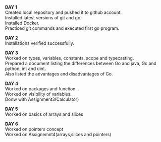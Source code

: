 **DAY 1**</br>
Created local repository and pushed it to github account.</br>
Installed latest versions of git and go.</br>
Installed Docker.</br>
Practiced git commands and executed first go program.</br>

**DAY 2**</br>
Installations verified successfully.


**DAY 3**</br>
Worked on types, variables, constants, scope and typecasting.</br>
Prepared a document listing the differences between Go and java, Go and python, int and uint.</br>
Also listed the advantages and disadvantages of Go.</br>

**DAY 4**</br>
Worked on packages and function.</br>
Worked on visibility of variables.</br>
Donw with Assignment3(Calculator)

**DAY 5**</br>
Worked on basics of arrays and slices </br>

**DAY 6**</br>
Worked on pointers concept </br>
Worked on Assignemnt4(arrays,slices and pointers)</br>


